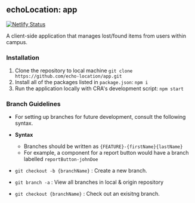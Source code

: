 ## echoLocation: app
[![Netlify Status](https://api.netlify.com/api/v1/badges/86c69180-980a-4612-b330-e7effaf5f283/deploy-status)](https://app.netlify.com/sites/echolocation/deploys)

A client-side application that manages lost/found items from users within campus.

### Installation

1. Clone the repository to local machine
   `git clone https://github.com/echo-location/app.git`
2. Install all of the packages listed in `package.json`:
   `npm i`
3. Run the application locally with CRA's development script:
   `npm start`

### Branch Guidelines

- For setting up branches for future development, consult the following syntax.
- **Syntax**

  - Branches should be written as `{FEATURE}-{firstName}{lastName}`
  - For example, a component for a report button would have a branch labelled `reportButton-johnDoe`

- `git checkout -b {branchName}` : Create a new branch.
- `git branch -a` : View all branches in local & origin repository
- `git checkout {branchName}` : Check out an exisitng branch.
